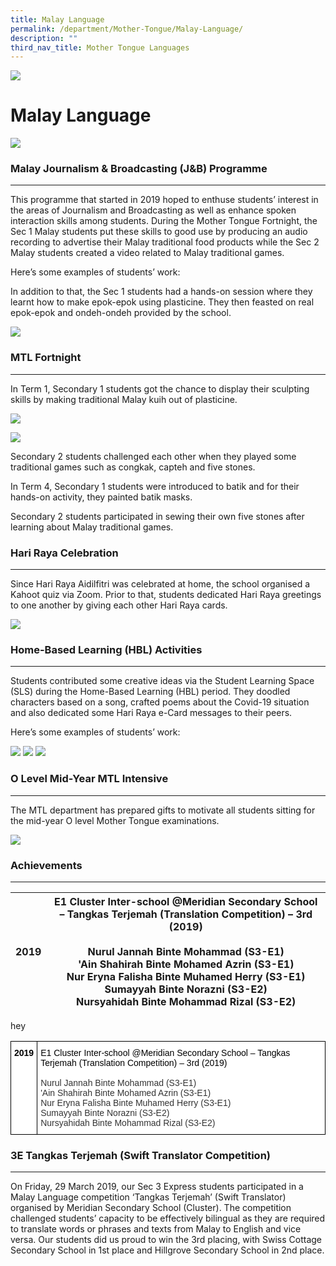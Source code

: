 ```yaml
---
title: Malay Language
permalink: /department/Mother-Tongue/Malay-Language/
description: ""
third_nav_title: Mother Tongue Languages
---
```

![](/images/Banner.jpg)

Malay Language
==============

![](/images/MalayLang.png)

### Malay Journalism & Broadcasting (J&B) Programme
-----------------------------------------------

This programme that started in 2019 hoped to enthuse students’ interest in the areas of Journalism and Broadcasting as well as enhance spoken interaction skills among students. During the Mother Tongue Fortnight, the Sec 1 Malay students put these skills to good use by producing an audio recording to advertise their Malay traditional food products while the Sec 2 Malay students created a video related to Malay traditional games. 

  

Here’s some examples of students’ work:



In addition to that, the Sec 1 students had a hands-on session where they learnt how to make epok-epok using plasticine. They then feasted on real epok-epok and ondeh-ondeh provided by the school.

![](/images/MalayLang1.png)

### MTL Fortnight
-------------

In Term 1, Secondary 1 students got the chance to display their sculpting skills by making traditional Malay kuih out of plasticine.

![](/images/MalayLang2.png)

![](/images/MalayLang3.png)

Secondary 2 students challenged each other when they played some traditional games such as congkak, capteh and five stones.  
  
In Term 4, Secondary 1 students were introduced to batik and for their hands-on activity, they painted batik masks.   
  
Secondary 2 students participated in sewing their own five stones after learning about Malay traditional games.

### Hari Raya Celebration
---------------------

Since Hari Raya Aidilfitri was celebrated at home, the school organised a Kahoot quiz via Zoom. Prior to that, students dedicated Hari Raya greetings to one another by giving each other Hari Raya cards.

![](/images/MalayLang4.png)

### Home-Based Learning (HBL) Activities
------------------------------------

Students contributed some creative ideas via the Student Learning Space (SLS) during the Home-Based Learning (HBL) period. They doodled characters based on a song, crafted poems about the Covid-19 situation and also dedicated some Hari Raya e-Card messages to their peers.

  

Here’s some examples of students’ work:

![](/images/HBL.png)
![](/images/HBL2.png)
![](/images/HBL3.png)

### O Level Mid-Year MTL Intensive
------------------------------

The MTL department has prepared gifts to motivate all students sitting for the mid-year O level Mother Tongue examinations.

![](/images/MalayLang5.png)

### Achievements
------------



| **2019** | E1 Cluster Inter-school @Meridian Secondary School – Tangkas Terjemah (Translation Competition) – 3rd (2019)<br><br>Nurul Jannah Binte Mohammad (S3-E1)<br>'Ain Shahirah Binte Mohamed Azrin (S3-E1)<br>Nur Eryna Falisha Binte Muhamed Herry (S3-E1)<br>Sumayyah Binte Norazni (S3-E2)<br>Nursyahidah Binte Mohammad Rizal (S3-E2) |
|----------|-------------------------------------------------------------------------------------------------------------------------------------------------------------------------------------------------------------------------------------------------------------------------------------------------------------------------------------|


hey

<style type="text/css">
.tg  {border-collapse:collapse;border-spacing:0;}
.tg td{border-color:black;border-style:solid;border-width:1px;font-family:Arial, sans-serif;font-size:14px;
  overflow:hidden;padding:10px 5px;word-break:normal;}
.tg th{border-color:black;border-style:solid;border-width:1px;font-family:Arial, sans-serif;font-size:14px;
  font-weight:normal;overflow:hidden;padding:10px 5px;word-break:normal;}
.tg .tg-citn{background-color:#FFF;color:#333;text-align:left;vertical-align:top}
.tg .tg-rdtm{background-color:#FFF;color:#333;font-weight:bold;text-align:left;vertical-align:top}
</style>
<table class="tg">
<thead>
  <tr>
    <td class="tg-rdtm"><span style="font-weight:700;color:#000;background-color:transparent">2019</span></td>
    <td class="tg-citn"><span style="color:#000;background-color:transparent">E1 Cluster Inter-school @Meridian Secondary School – Tangkas Terjemah (Translation Competition) – 3rd (2019)</span><br><span style="background-color:transparent">          </span><br><span style="background-color:transparent">          </span>Nurul Jannah Binte Mohammad (S3-E1)<br><span style="background-color:transparent">          'Ain Shahirah Binte Mohamed Azrin (S3-E1)</span><br><span style="background-color:transparent">          Nur Eryna Falisha Binte Muhamed Herry (S3-E1)</span><br><span style="background-color:transparent">          Sumayyah Binte Norazni (S3-E2)</span><br><span style="background-color:transparent">          Nursyahidah Binte Mohammad Rizal (S3-E2)</span></td>
  </tr>
</thead>
</table>



### 3E Tangkas Terjemah (Swift Translator Competition)
--------------------------------------------------

On Friday, 29 March 2019, our Sec 3 Express students participated in a Malay Language competition ‘Tangkas Terjemah’ (Swift Translator) organised by Meridian Secondary School (Cluster). The competition challenged students’ capacity to be effectively bilingual as they are required to translate words or phrases and texts from Malay to English and vice versa. Our students did us proud to win the 3rd placing, with Swiss Cottage Secondary School in 1st place and Hillgrove Secondary School in 2nd place.